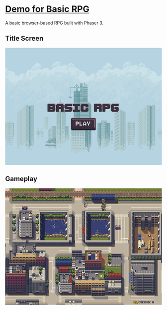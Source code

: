 # [Demo for Basic RPG](https://gracious-meninsky-8c635f.netlify.app/)
A basic browser-based RPG built with Phaser 3. 

## Title Screen
![Title Screen](screenshots/TitleScene.PNG)

## Gameplay
![Gameplay](screenshots/GameScene.PNG)

